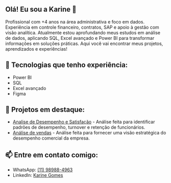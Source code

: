 ## Olá! Eu sou a Karine 👋

Profissional com +4 anos na área administrativa e foco em dados. Experiência em controle financeiro, contratos, SAP e apoio à gestão com visão analítica. 
Atualmente estou aprofundando meus estudos em análise de dados, aplicando SQL, Excel avançado e Power BI para transformar informações em soluções práticas.
Aqui você vai encontrar meus projetos, aprendizados e experiências!

## 🌱 Tecnologias que tenho experiência:
- Power BI
- SQL
- Excel avançado
- Figma

## 📌 Projetos em destaque:
- [Analise de Desempenho e Satisfação](https://github.com/KarineGomesz/People-analytics) - Análise feita para identificar padrões de desempenho, turnover e retenção de funcionários.
- [Análise de vendas](https://github.com/KarineGomesz/Vendas) - Análise feita para fornecer uma visão estratégica do desempenho comercial da empresa.

## 📫 Entre em contato comigo:
- WhatsApp: [(11) 98988-4963](https://api.whatsapp.com/send/?phone=5511989884963&text&type=phone_number&app_absent=0)
- LinkedIn: [Karine Gomes](https://www.linkedin.com/in/karine-gomes-2001/)
